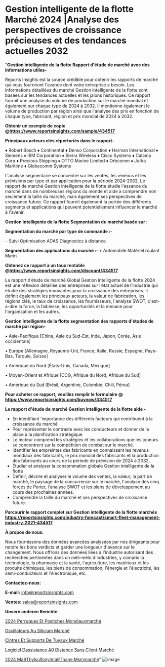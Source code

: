 # Gestion intelligente de la flotte Marché 2024 |Analyse des perspectives de croissance précieuses et des tendances actuelles 2032

"<strong>Gestion intelligente de la flotte Rapport d'étude de marché avec des informations utiles-</strong>

Reports Insights est la source crédible pour obtenir les rapports de marché qui vous fourniront l'avance dont votre entreprise a besoin. Les informations détaillées du marché Gestion intelligente de la flotte sont basées sur les tendances actuelles et les jalons historiques. Ce rapport fournit une analyse du volume de production sur le marché mondial et également sur chaque type de 2024 à 2032. Il mentionne également le volume de production par région ainsi que l'analyse des prix en fonction de chaque type, fabricant, région et prix mondial de 2024 à 2032.

<strong><b>Obtenir un exemple de copie @</b></strong><a href=https://www.reportsinsights.com/sample/434517><strong><b>https://www.reportsinsights.com/sample/434517</b></strong></a>

<b>Principaux acteurs clés répertoriés dans le rapport-</b>

<b> </b>♦ Robert Bosch
♦ Continental
♦ Denso Corporation
♦ Harman International
♦ Siemens
♦ IBM Corporation
♦ Sierra Wireless
♦ Cisco Systems
♦ Calamp Corp
♦ Precious Shipping
♦ OTTO Marine Limited
♦ Orbcomm
♦ Jutha Maritime
♦ Globecomm Systems

L'analyse segmentaire se concentre sur les ventes, les revenus et les prévisions par type et par application pour la période 2024-2032. Le rapport de marché Gestion intelligente de la flotte étudie l'essence du marché dans de nombreuses régions du monde et aide à comprendre non seulement la taille du marché, mais également ses perspectives de croissance future. Ce rapport fournit également la portée des différents segments et applications qui peuvent potentiellement influencer le marché à l'avenir.

<strong>Gestion intelligente de la flotte Segmentation du marché basée sur :</strong>

<strong>Segmentation du marché par type de commande :-</strong>

⁃ Suivi
Optimisation
ADAS
Diagnostics à distance

<strong>Segmentation des applications du marché :-</strong>
• Automobile
Matériel roulant
Marin

<strong><b>Obtenez ce rapport à un taux rentable @</b></strong><a href=https://www.reportsinsights.com/discount/434517><strong><b>https://www.reportsinsights.com/discount/434517</b></strong></a>

Le rapport d’étude de marché Global Gestion intelligente de la flotte 2024 est une réflexion détaillée des entreprises sur l’état actuel de l’industrie qui étudie des stratégies innovantes pour la croissance des entreprises. Il définit également les principaux acteurs, la valeur de fabrication, les régions clés, le taux de croissance, les fournisseurs, l'analyse SWOT, c'est-à-dire la force, la faiblesse, les opportunités et la menace pour l'organisation et les autres.

<strong>Gestion intelligente de la flotte segmentation des rapports d'études de marché par région-</strong>

• Asie-Pacifique [Chine, Asie du Sud-Est, Inde, Japon, Corée, Asie occidentale]

• Europe [Allemagne, Royaume-Uni, France, Italie, Russie, Espagne, Pays-Bas, Turquie, Suisse]

• Amérique du Nord [États-Unis, Canada, Mexique]

• Moyen-Orient et Afrique [CCG, Afrique du Nord, Afrique du Sud]

• Amérique du Sud [Brésil, Argentine, Colombie, Chili, Pérou]

<strong>Pour acheter ce rapport, veuillez remplir le formulaire @   <a href=https://www.reportsinsights.com/buynow/434517>https://www.reportsinsights.com/buynow/434517</a></strong>

<strong>Le rapport d'étude de marché Gestion intelligente de la flotte aide -</strong>
<ul>
  <li>En identifiant 'importance des différents facteurs qui contribuent à la croissance du marché</li>
  <li>Pour représenter le contraste avec les conducteurs et donner de la place à la planification stratégique</li>
  <li>Le lecteur comprend les stratégies et les collaborations que les joueurs se concentrent sur la compétition de combat sur le marché.</li>
  <li>Identifier les empreintes des fabricants en connaissant les revenus mondiaux des fabricants, le prix mondial des fabricants et la production des fabricants au cours de la période de prévision de 2024 à 2032.</li>
  <li>Étudier et analyser la consommation globale Gestion intelligente de la flotte</li>
  <li>Définir, décrire et analyser le volume des ventes, la valeur, la part de marché, le paysage de la concurrence sur le marché, l'analyse des cinq forces de Porter, l'analyse SWOT et les plans de développement au cours des prochaines années.</li>
  <li>Comprendre la taille du marché et ses perspectives de croissance future.</li>
</ul>

<strong>Parcourir le rapport complet sur Gestion intelligente de la flotte marchés <a href=https://reportsinsights.com/industry-forecast/smart-fleet-management-industry-2021-434517>https://reportsinsights.com/industry-forecast/smart-fleet-management-industry-2021-434517</a></strong>

<strong>À propos de nous:</strong>

Nous fournissons des données avancées analysées par nos dirigeants pour rendre les bons verdicts et garder une longueur d'avance sur le changement. Nous offrons des données liées à l'industrie autorisant des recherches pertinentes dans un méli-mélo d'industries, y compris la technologie, la pharmacie et la santé, l'agriculture, les matériaux et les produits chimiques, les biens de consommation, l'énergie et l'électricité, les semi-conducteurs et l'électronique, etc.

<strong>Contactez-nous:</strong>

<strong>E-mail:</strong> <a href=mailto:info@reportsinsights.com>info@reportsinsights.com</a>

<strong>Ventes</strong>: <a href=mailto:sales@reportsinsights.com>sales@reportsinsights.com</a>

<strong>Unsere anderen Berichte</strong>

<a href=https://www.linkedin.com/pulse/2024-perruques-et-postiches-mondiauxmarch%C3%A9-fzb6c/>2024 Perruques Et Postiches Mondiauxmarché</a>

<a href=https://www.linkedin.com/pulse/oscillateurs-au-silicium-march%C3%A9-2024-2032-biidc/>Oscillateurs Au Silicium Marché</a>

<a href=https://www.linkedin.com/pulse/cintres-et-supports-de-tuyaux-marché-couverture-imlic/>Cintres Et Supports De Tuyaux Marché</a>

<a href=https://www.linkedin.com/pulse/logiciel-dassistance-%C3%A0-distance-sans-client-march%C3%A9-mtdcf/>Logiciel Dassistance A0 Distance Sans Client Marché</a>

<a href=https://www.linkedin.com/pulse/2024-m%C3%A9thylsulfonylm%C3%A9thane-msmmarch%C3%A9-aper%C3%A7us-6t2rc/>2024 Ma9Thylsulfonylma9Thane Msmmarché</a>"
![image](https://github.com/daminid12/RImarket/assets/158430485/c7096aa1-9150-4bab-9123-3df83a4d8676)
